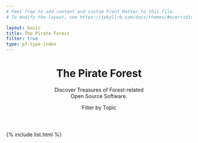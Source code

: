 ```yaml
---
# Feel free to add content and custom Front Matter to this file.
# To modify the layout, see https://jekyllrb.com/docs/themes/#overriding-theme-defaults

layout: basic
title: The Pirate Forest
filter: true
type: pf-type-index
---
```


<!--## Tag selection

{% include tag-selection.html %}-->

<header class="text-center">
    <h1 class="pf-title">The Pirate Forest</h1>
    <p class="pf-under-title">
        Discover Treasures of Forest-related<br/> Open Source Software.
    </p>
    <div class="h4">Filter by Topic</div>
    <div id="pf-tag-men" class="pf-inline-men"></div>
</header>

{% include list.html %}
